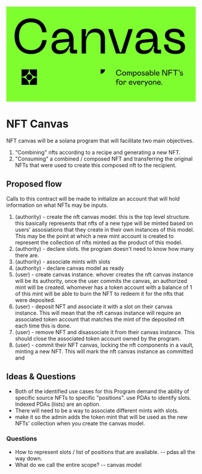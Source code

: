 ![](logo.jpg)

# NFT Canvas

NFT canvas will be a solana program that will facilitate two main objectives.

1. "Combining" nfts according to a recipe and generating a new NFT.
1. "Consuming" a combined / composed NFT and transferring the original NFTs that
   were used to create this composed nft to the recipient.

## Proposed flow

Calls to this contract will be made to initialize an account that will hold
information on what NFTs may be inputs.

1. (authority) - create the nft canvas model. this is the top level structure.
   this basically represents that nfts of a new type will be minted based on
   users' assosiations that they create in their own instances of this model.
   This may be the point at which a new mint account is created to represent the
   collection of nfts minted as the product of this model.
1. (authority) - declare slots. the program doesn't need to know how many there
   are.
1. (authority) - associate mints with slots
1. (authority) - declare canvas model as ready
1. (user) - create canvas instance. whover creates the nft canvas instance will
   be its authority, once the user commits the canvas, an authorized mint will
   be created. whomever has a token account with a balance of 1 of this mint
   will be able to burn the NFT to redeem it for the nfts that were deposited.
1. (user) - deposit NFT and associate it with a slot on their canvas instance.
   This will mean that the nft canvas instance will require an associated token
   account that matches the mint of the deposited nft each time this is done.
1. (user) - remove NFT and disassociate it from their canvas instance. This
   should close the associated token account owned by the program.
1. (user) - commit their NFT canvas, locking the nft components in a vault,
   minting a new NFT. This will mark the nft canvas instance as committed and

## Ideas & Questions

- Both of the identified use cases for this Program demand the ability of
  specific source NFTs to specific "positions". use PDAs to identify slots.
  Indexed PDAs (lists) are an option.
- There will need to be a way to associate different mints with slots.
- make it so the admin adds the token mint that will be used as the new NFTs'
  collection when you create the canvas model.

### Questions

- How to represent slots / list of positions that are available. -- pdas all the
  way down.
- What do we call the entire scope? -- canvas model
